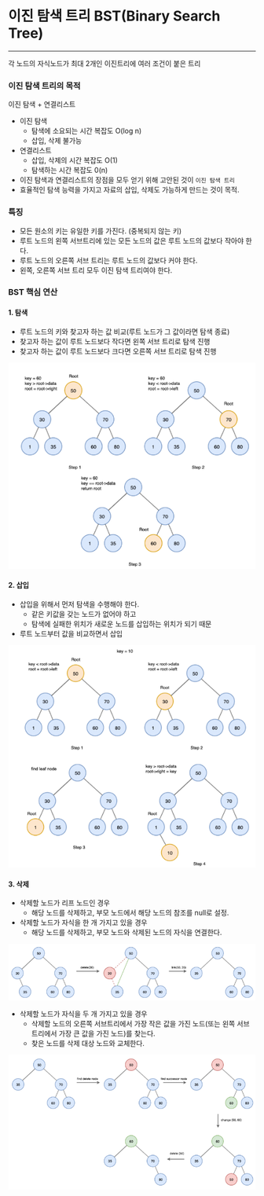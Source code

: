 # 이진 탐색 트리 BST(Binary Search Tree)

---

각 노드의 자식노드가 최대 2개인 이진트리에 여러 조건이 붙은 트리

### 이진 탐색 트리의 목적
이진 탐색 + 연결리스트
- 이진 탐색
  - 탐색에 소요되는 시간 복잡도 O(log n)
  - 삽입, 삭제 불가능
- 연결리스트
  - 삽입, 삭제의 시간 복잡도 O(1)
  - 탐색하는 시간 복잡도 0(n)
- 이진 탐색과 연결리스트의 장점을 모두 얻기 위해 고안된 것이 `이진 탐색 트리`
- 효율적인 탐색 능력을 가지고 자료의 삽입, 삭제도 가능하게 만드는 것이 목적.

### 특징
- 모든 원소의 키는 유일한 키를 가진다. (중복되지 않는 키)
- 루트 노드의 왼쪽 서브트리에 있는 모든 노드의 값은 루트 노드의 값보다 작아야 한다.
- 루트 노드의 오른쪽 서브 트리는 루트 노드의 값보다 커야 한다.
- 왼쪽, 오른쪽 서브 트리 모두 이진 탐색 트리여야 한다.

### BST 핵심 연산

#### 1. 탐색
- 루트 노드의 키와 찾고자 하는 값 비교(루트 노드가 그 값이라면 탐색 종료)
- 찾고자 하는 값이 루트 노드보다 작다면 왼쪽 서브 트리로 탐색 진행
- 찾고자 하는 값이 루트 노드보다 크다면 오른쪽 서브 트리로 탐색 진행

![img.png](img/tree/binarysearch/Search.png)

#### 2. 삽입
- 삽입을 위해서 먼저 탐색을 수행해야 한다.
  - 같은 키값을 갖는 노드가 없어야 하고
  - 탐색에 실패한 위치가 새로운 노드를 삽입하는 위치가 되기 때문
- 루트 노드부터 값을 비교하면서 삽입

![img.png](img/tree/binarysearch/Insert.png)

#### 3. 삭제
- 삭제할 노드가 리프 노드인 경우
  - 해당 노드를 삭제하고, 부모 노드에서 해당 노드의 참조를 null로 설정.
- 삭제할 노드가 자식을 한 개 가지고 있을 경우
  - 해당 노드를 삭제하고, 부모 노드와 삭제된 노드의 자식을 연결한다.

![img.png](img/tree/binarysearch/Delete_1.png)

- 삭제할 노드가 자식을 두 개 가지고 있을 경우
  - 삭제할 노드의 오른쪽 서브트리에서 가장 작은 값을 가진 노드(또는 왼쪽 서브트리에서 가장 큰 값을 가진 노드)를 찾는다.
  - 찾은 노드를 삭제 대상 노드와 교체한다.

![img.png](img/tree/binarysearch/Delete_2.png)